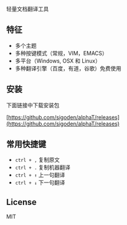 轻量文档翻译工具

## 特征

- 多个主题
- 多种按键模式（常规，VIM，EMACS）
- 多平台（Windows, OSX 和 Linux）
- 多种翻译引擎（百度，有道，谷歌）免费使用

## 安装

下面链接中下载安装包

[https://github.com/sigoden/alphaT/releases](https://github.com/sigoden/alphaT/releases)

## 常用快捷键

- `ctrl + ,` 复制原文
- `ctrl + .` 复制机器翻译
- `ctrl + ↑` 上一句翻译
- `ctrl + ↓` 下一句翻译

## License

MIT
